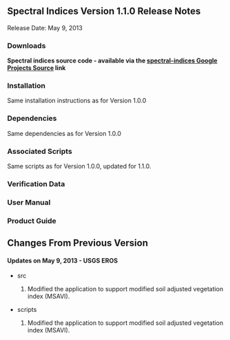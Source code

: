 ## Spectral Indices Version 1.1.0 Release Notes ##
Release Date: May 9, 2013

### Downloads ###

**Spectral indices source code - available via the [spectral-indices Google Projects Source](https://code.google.com/p/spectral-indices/source/checkout) link**

### Installation ###
Same installation instructions as for Version 1.0.0

### Dependencies ###
Same dependencies as for Version 1.0.0

### Associated Scripts ###
Same scripts as for Version 1.0.0, updated for 1.1.0.

### Verification Data ###

### User Manual ###

### Product Guide ###


## Changes From Previous Version ##
#### Updates on May 9, 2013 - USGS EROS ####
  * src
    1. Modified the application to support modified soil adjusted vegetation index (MSAVI).

  * scripts
    1. Modified the application to support modified soil adjusted vegetation index (MSAVI).